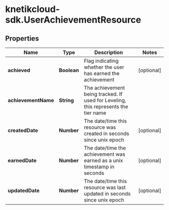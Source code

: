 # knetikcloud-sdk.UserAchievementResource

## Properties
Name | Type | Description | Notes
------------ | ------------- | ------------- | -------------
**achieved** | **Boolean** | Flag indicating whether the user has earned the achievement | [optional] 
**achievementName** | **String** | The achievement being tracked.  If used for Leveling, this represents the tier name | 
**createdDate** | **Number** | The date/time this resource was created in seconds since unix epoch | [optional] 
**earnedDate** | **Number** | The date/time the achievement was earned as a unix timestamp in seconds | [optional] 
**updatedDate** | **Number** | The date/time this resource was last updated in seconds since unix epoch | [optional] 


